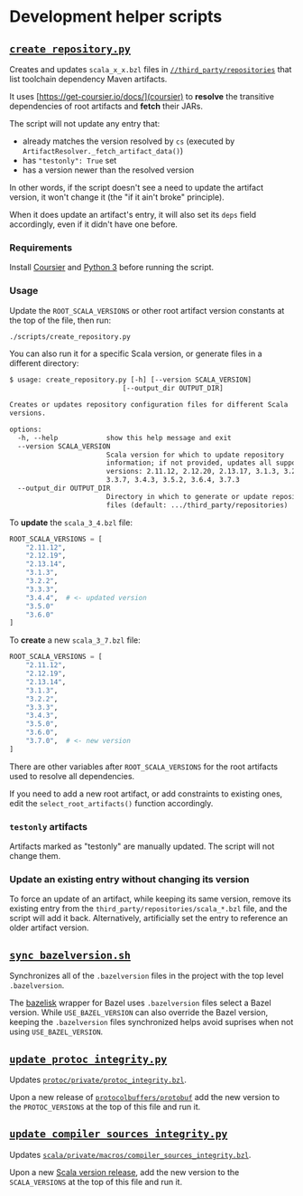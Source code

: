 # Development helper scripts

## [`create_repository.py`](./create_repository.py)

Creates and updates `scala_x_x.bzl` files in
[`//third_party/repositories`](../third_party/repositories) that list toolchain
dependency Maven artifacts.

It uses [https://get-coursier.io/docs/](coursier) to **resolve** the transitive
dependencies of root artifacts and **fetch** their JARs.

The script will not update any entry that:

- already matches the version resolved by `cs` (executed by
    `ArtifactResolver._fetch_artifact_data()`)
- has `"testonly": True` set
- has a version newer than the resolved version

In other words, if the script doesn't see a need to update the artifact version,
it won't change it (the "if it ain't broke" principle).

When it does update an artifact's entry, it will also set its `deps` field
accordingly, even if it didn't have one before.

### Requirements

Install [Coursier](https://get-coursier.io/) and
[Python 3](https://www.python.org/downloads/) before running the script.

### Usage

Update the `ROOT_SCALA_VERSIONS` or other root artifact version constants at the top of the file, then run:

```txt
./scripts/create_repository.py
```

You can also run it for a specific Scala version, or generate files in a
different directory:

```txt
$ usage: create_repository.py [-h] [--version SCALA_VERSION]
                            [--output_dir OUTPUT_DIR]

Creates or updates repository configuration files for different Scala
versions.

options:
  -h, --help            show this help message and exit
  --version SCALA_VERSION
                        Scala version for which to update repository
                        information; if not provided, updates all supported
                        versions: 2.11.12, 2.12.20, 2.13.17, 3.1.3, 3.2.2,
                        3.3.7, 3.4.3, 3.5.2, 3.6.4, 3.7.3
  --output_dir OUTPUT_DIR
                        Directory in which to generate or update repository
                        files (default: .../third_party/repositories)
```

To **update** the `scala_3_4.bzl` file:

```py
ROOT_SCALA_VERSIONS = [
    "2.11.12",
    "2.12.19",
    "2.13.14",
    "3.1.3",
    "3.2.2",
    "3.3.3",
    "3.4.4",  # <- updated version
    "3.5.0"
    "3.6.0"
]
```

To **create** a new `scala_3_7.bzl` file:

```py
ROOT_SCALA_VERSIONS = [
    "2.11.12",
    "2.12.19",
    "2.13.14",
    "3.1.3",
    "3.2.2",
    "3.3.3",
    "3.4.3",
    "3.5.0",
    "3.6.0",
    "3.7.0",  # <- new version
]
```

There are other variables after `ROOT_SCALA_VERSIONS` for the root artifacts
used to resolve all dependencies.

If you need to add a new root artifact, or add constraints to existing ones,
edit the `select_root_artifacts()` function accordingly.

### `testonly` artifacts

Artifacts marked as "testonly" are manually updated. The script will not change them.

### Update an existing entry without changing its version

To force an update of an artifact, while keeping its same version, remove its
existing entry from the `third_party/repositories/scala_*.bzl` file, and the
script will add it back. Alternatively, artificially set the entry to reference
an older artifact version.

## [`sync_bazelversion.sh`](./sync-bazelversion.sh)

Synchronizes all of the `.bazelversion` files in the project with the top level
`.bazelversion`.

The [bazelisk](https://github.com/bazelbuild/bazelisk) wrapper for Bazel uses
`.bazelversion` files select a Bazel version. While `USE_BAZEL_VERSION` can
also override the Bazel version, keeping the `.bazelversion` files synchronized
helps avoid suprises when not using `USE_BAZEL_VERSION`.

## [`update_protoc_integrity.py`](./update_protoc_integrity.py)

Updates [`protoc/private/protoc_integrity.bzl`](
../protoc/private/protoc_integrity.bzl).

Upon a new release of
[`protocolbuffers/protobuf`](https://github.com/protocolbuffers/protobuf/releases)
add the new version to the `PROTOC_VERSIONS` at the top of this file and run it.

## [`update_compiler_sources_integrity.py`][]

Updates [`scala/private/macros/compiler_sources_integrity.bzl`](
../scala/private/macros/compiler_sources_integrity.bzl).

Upon a new [Scala version release](https://www.scala-lang.org/download/all.html),
add the new version to the `SCALA_VERSIONS` at the top of this file and run it.

[`update_compiler_sources_integrity.py`]:
    ./update_compiler_sources_integrity.py
